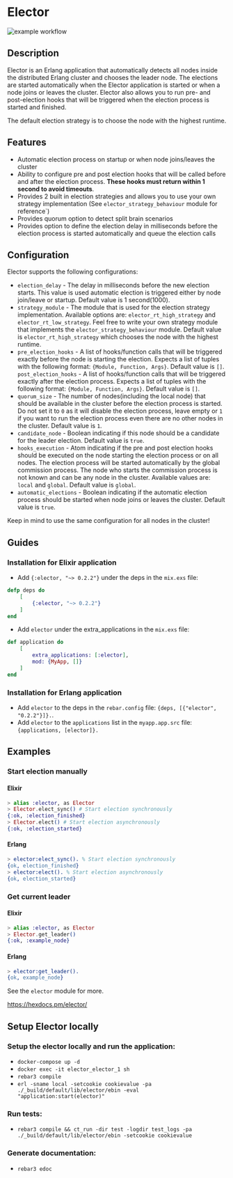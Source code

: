 # Elector

![example workflow](https://github.com/alfetahe/elector/actions/workflows/erlang.yml/badge.svg)

## Description
Elector is an Erlang application that automatically detects all nodes inside the distributed Erlang cluster and chooses the leader node.
The elections are started automatically when the Elector application is started or when a node joins or leaves the cluster.
Elector also allows you to run pre- and post-election hooks that will be triggered when the election process is started and finished.

The default election strategy is to choose the node with the highest runtime.

## Features
- Automatic election process on startup or when node joins/leaves the cluster
- Ability to configure pre and post election hooks that will be called before and after the election process. <strong>These hooks must return within 1 second to avoid timeouts</strong>.
- Provides 2 built in election strategies and allows you to use your own strategy implementation (See `elector_strategy_behaviour` module for reference`)
- Provides quorum option to detect split brain scenarios
- Provides option to define the election delay in milliseconds before the election process is started automatically and queue the
election calls

## Configuration
Elector supports the following configurations:
- `election_delay` - The delay in milliseconds before the new election starts. This value is used automatic election is triggered either by node join/leave or startup. Default value is 1 second(1000).
- `strategy_module` - The module that is used for the election strategy
implementation. Available options are: `elector_rt_high_strategy` and `elector_rt_low_strategy`. Feel free to write your own strategy module that implements the `elector_strategy_behaviour` module. Default value is `elector_rt_high_strategy` which chooses the node with the highest runtime.
- `pre_election_hooks` - A list of hooks/function calls that will be triggered exactly before the node is starting the election. Expects
a list of tuples with the following format: `{Module, Function, Args}`. Default value is `[]`.
`post_election_hooks` - A list of hooks/function calls that will be triggered exactly after the election process. Expects
a list of tuples with the following format: `{Module, Function, Args}`. Default value is `[]`.
- `quorum_size` - The number of nodes(including the local node) that should be available in the cluster before the election process is started. Do not set it to `0` as it will disable the election process, leave empty or `1` if you want to run the election process even there are no other nodes in the cluster. Default value is `1`. 
- `candidate_node` - Boolean indicating if this node should be a candidate for the leader election. Default value is `true`.
- `hooks_execution` - Atom indicating if the pre and post election hooks should be executed on the node starting the election process or on all nodes. The election process will be started automatically by the global commission process. The node who starts the commission process is not known and can be any node in the cluster. 
Available values are: `local` and `global`.
Default value is `global`.
- `automatic_elections` - Boolean indicating if the automatic election process should be started when node joins or leaves the cluster. Default value is `true`.

Keep in mind to use the same configuration for all nodes in the cluster!

## Guides

### Installation for Elixir application
- Add `{:elector, "~> 0.2.2"}` under the deps in the `mix.exs` file: 
```elixir
defp deps do
    [
        {:elector, "~> 0.2.2"}
    ]
end
```
- Add `elector` under the extra_applications in the `mix.exs` file:
```elixir
def application do
    [
        extra_applications: [:elector],
        mod: {MyApp, []}
    ]
end
```

### Installation for Erlang application
- Add `elector` to the deps in the `rebar.config` file: `{deps, [{"elector", "0.2.2"}]}.`.
- Add `elector` to the `applications` list in the `myapp.app.src` file: `{applications, [elector]}.`

## Examples

### Start election manually

#### Elixir
```elixir
> alias :elector, as Elector
> Elector.elect_sync() # Start election synchronously
{:ok, :election_finished}
> Elector.elect() # Start election asynchronously
{:ok, :election_started}
```
#### Erlang
```erlang
> elector:elect_sync(). % Start election synchronously
{ok, election_finished}
> elector:elect(). % Start election asynchronously
{ok, election_started}
```

### Get current leader

#### Elixir
```elixir
> alias :elector, as Elector
> Elector.get_leader()
{:ok, :example_node}
```

#### Erlang
```erlang
> elector:get_leader().
{ok, example_node}
```

See the `elector` module for more.

https://hexdocs.pm/elector/

## Setup Elector locally

### Setup the elector locally and run the application:
- `docker-compose up -d`
- `docker exec -it elector_elector_1 sh`
- `rebar3 compile`
- `erl -sname local -setcookie cookievalue -pa ./_build/default/lib/elector/ebin -eval "application:start(elector)"`

### Run tests:
- `rebar3 compile && ct_run -dir test -logdir test_logs -pa ./_build/default/lib/elector/ebin -setcookie cookievalue`

### Generate documentation:
- `rebar3 edoc`
